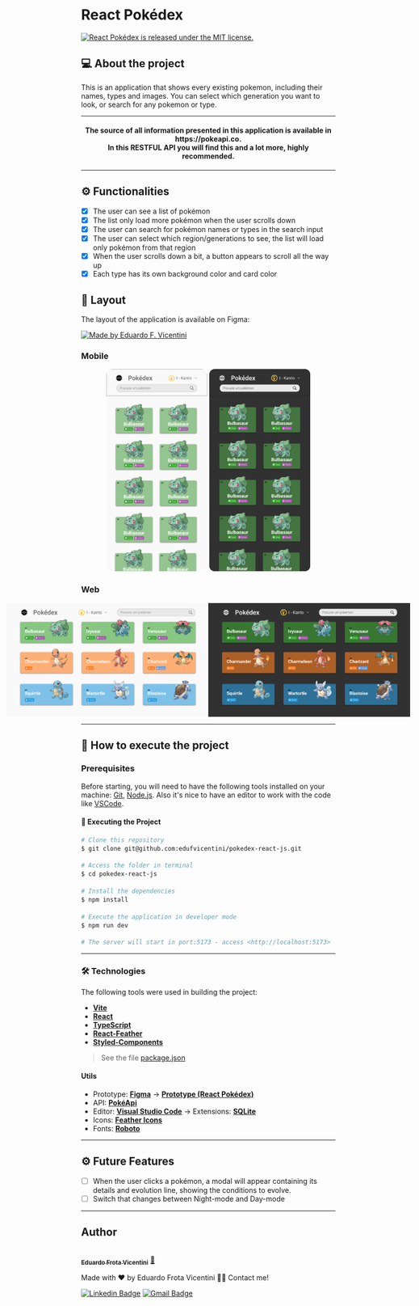 # React Pokédex

<a href="https://github.com/edufvicentini/pokedex-react-js/blob/master/LICENSE">
   <img src="https://img.shields.io/badge/license-MIT-blue.svg" alt="React Pokédex is released under the MIT license." />
 </a>

## 💻 About the project
This is an application that shows every existing pokemon, including their names, types and images. You can select which generation you want to look, or search for any pokemon or type.

---

<h4 align="center"> 
	The source of all information presented in this application is available in https://pokeapi.co. <br/> 
  In this RESTFUL API you will find this and a lot more, highly recommended.
</h4>


---
## ⚙️ Functionalities
- [X] The user can see a list of pokémon
- [X] The list only load more pokémon when the user scrolls down
- [X] The user can search for pokémon names or types in the search input
- [X] The user can select which region/generations to see, the list will load only pokémon from that region
- [X] When the user scrolls down a bit, a button appears to scroll all the way up
- [X] Each type has its own background color and card color

## 🎨 Layout

The layout of the application is available on Figma:

<a href="https://www.figma.com/file/jCTqiRAQbvfWgxqulpfXK9/Pokemon?node-id=108%3A674&t=gloO8MWykEz2BKa4-0">
  <img alt="Made by Eduardo F. Vicentini" src="https://img.shields.io/badge/Access%20Layout%20-Figma-%2304D361">
</a>


### Mobile

<p align="center">
  <img alt="PokedexReact" title="#PokedexReact" src="./assets/Mobile Day-mode.png" width="200px">

  <img alt="PokedexReact" title="#PokedexReact" src="./assets/Mobile Night-mode.png" width="200px">
</p>

### Web

<p align="center" style="display: flex; align-items: flex-start; justify-content: center;">
  <img alt="PokedexReact" title="#PokedexReact" src="./assets/Desktop Day-mode.png" width="400px">

  <img alt="PokedexReact" title="#PokedexReact" src="./assets/Desktop Night-mode.png" width="400px">
</p>

---

## 🚀 How to execute the project

### Prerequisites

Before starting, you will need to have the following tools installed on your machine:
[Git](https://git-scm.com), [Node.js](https://nodejs.org/en/). 
Also it's nice to have an editor to work with the code like [VSCode](https://code.visualstudio.com/).

#### 🎲 Executing the Project
```bash
# Clone this repository
$ git clone git@github.com:edufvicentini/pokedex-react-js.git

# Access the folder in terminal
$ cd pokedex-react-js

# Install the dependencies
$ npm install

# Execute the application in developer mode
$ npm run dev

# The server will start in port:5173 - access <http://localhost:5173>
```

---

### 🛠 Technologies

The following tools were used in building the project:

- **[Vite](https://vitejs.dev/)**
- **[React](https://pt-br.reactjs.org/)**
- **[TypeScript](https://www.typescriptlang.org/)**
- **[React-Feather](https://www.npmjs.com/package/react-feather)**
- **[Styled-Components](https://styled-components.com/)**

> See the file [package.json](https://github.com/edufvicentini/pokedex-react-js/blob/master/package.json)

#### [](https://github.com/tgmarinho/Ecoleta#utilit%C3%A1rios)**Utils**

-   Prototype:  **[Figma](https://www.figma.com/)**  →  **[Prototype (React Pokédex)](https://www.figma.com/file/jCTqiRAQbvfWgxqulpfXK9/Pokemon?node-id=108%3A674&t=gloO8MWykEz2BKa4-0)**
-   API:  **[PokéApi](https://pokeapi.co)**
-   Editor:  **[Visual Studio Code](https://code.visualstudio.com/)**  → Extensions:  **[SQLite](https://marketplace.visualstudio.com/items?itemName=alexcvzz.vscode-sqlite)**
-   Icons:  **[Feather Icons](https://feathericons.com/)**
-   Fonts:  **[Roboto](https://fonts.google.com/specimen/Roboto)**

---

## ⚙️ Future Features
- [ ] When the user clicks a pokémon, a modal will appear containing its details and evolution line, showing the conditions to evolve.
- [ ] Switch that changes between Night-mode and Day-mode

---

## Author

<a href="https://blog.rocketseat.com.br/author/thiago/">
 <img style="border-radius: 50%;" src="https://avatars.githubusercontent.com/u/95220802?s=400&u=55c93f56de0ea7dfee88bfe5d75a8f795ef89f4b&v=4" width="100px;" alt=""/>
 <br />
 <sub><b>Eduardo Frota Vicentini</b></sub></a> <a href="https://blog.rocketseat.com.br/author/thiago//" title="Rocketseat">🚀</a>


Made with ❤️ by Eduardo Frota Vicentini 👋🏽 Contact me!

[![Linkedin Badge](https://img.shields.io/badge/-Eduardo-blue?style=flat-square&logo=Linkedin&logoColor=white&link=https://https://www.linkedin.com/in/eduardofvicentini/)](https://www.linkedin.com/in/eduardofvicentini/) 
[![Gmail Badge](https://img.shields.io/badge/-eduardofvicentini@gmail.com-c14438?style=flat-square&logo=Gmail&logoColor=white&link=mailto:eduardofvicentini@gmail.com)](mailto:tgmarinho@gmail.com)
